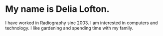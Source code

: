 <!DOCTYPE html>
<html>
  <head>
    <style></style>
    <title> My Personal Introduction </title>
  </head>
  <body>
  <h1> My name is Delia Lofton. </h1>
  <p>I have worked in Radiography sinc 2003. I am interested in computers and technology. I like gardening and spending time with my family. </p>
    
  </body>
</html>
